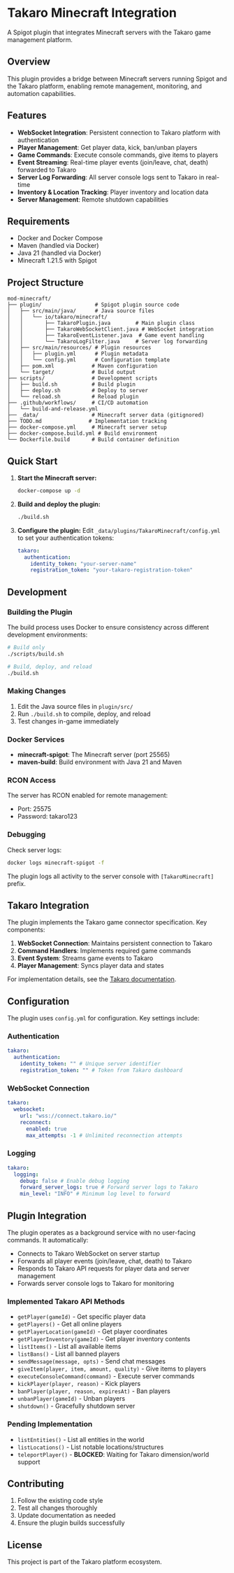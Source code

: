 # Takaro Minecraft Integration

A Spigot plugin that integrates Minecraft servers with the Takaro game management platform.

## Overview

This plugin provides a bridge between Minecraft servers running Spigot and the Takaro platform, enabling remote management, monitoring, and automation capabilities.

## Features

- **WebSocket Integration**: Persistent connection to Takaro platform with authentication
- **Player Management**: Get player data, kick, ban/unban players
- **Game Commands**: Execute console commands, give items to players
- **Event Streaming**: Real-time player events (join/leave, chat, death) forwarded to Takaro
- **Server Log Forwarding**: All server console logs sent to Takaro in real-time
- **Inventory & Location Tracking**: Player inventory and location data
- **Server Management**: Remote shutdown capabilities

## Requirements

- Docker and Docker Compose
- Maven (handled via Docker)
- Java 21 (handled via Docker)
- Minecraft 1.21.5 with Spigot

## Project Structure

```
mod-minecraft/
├── plugin/                 # Spigot plugin source code
│   ├── src/main/java/      # Java source files
│   │   └── io/takaro/minecraft/
│   │       ├── TakaroPlugin.java        # Main plugin class
│   │       ├── TakaroWebSocketClient.java # WebSocket integration
│   │       ├── TakaroEventListener.java  # Game event handling
│   │       └── TakaroLogFilter.java     # Server log forwarding
│   ├── src/main/resources/ # Plugin resources
│   │   ├── plugin.yml      # Plugin metadata
│   │   └── config.yml      # Configuration template
│   ├── pom.xml            # Maven configuration
│   └── target/            # Build output
├── scripts/               # Development scripts
│   ├── build.sh           # Build plugin
│   ├── deploy.sh          # Deploy to server
│   └── reload.sh          # Reload plugin
├── .github/workflows/     # CI/CD automation
│   └── build-and-release.yml
├── _data/                 # Minecraft server data (gitignored)
├── TODO.md               # Implementation tracking
├── docker-compose.yml     # Minecraft server setup
├── docker-compose.build.yml # Build environment
└── Dockerfile.build       # Build container definition
```

## Quick Start

1. **Start the Minecraft server:**

   ```bash
   docker-compose up -d
   ```

2. **Build and deploy the plugin:**

   ```bash
   ./build.sh
   ```

3. **Configure the plugin:**
   Edit `_data/plugins/TakaroMinecraft/config.yml` to set your authentication tokens:
   ```yaml
   takaro:
     authentication:
       identity_token: "your-server-name"
       registration_token: "your-takaro-registration-token"
   ```

## Development

### Building the Plugin

The build process uses Docker to ensure consistency across different development environments:

```bash
# Build only
./scripts/build.sh

# Build, deploy, and reload
./build.sh
```

### Making Changes

1. Edit the Java source files in `plugin/src/`
2. Run `./build.sh` to compile, deploy, and reload
3. Test changes in-game immediately

### Docker Services

- **minecraft-spigot**: The Minecraft server (port 25565)
- **maven-build**: Build environment with Java 21 and Maven

### RCON Access

The server has RCON enabled for remote management:

- Port: 25575
- Password: takaro123

### Debugging

Check server logs:

```bash
docker logs minecraft-spigot -f
```

The plugin logs all activity to the server console with `[TakaroMinecraft]` prefix.

## Takaro Integration

The plugin implements the Takaro game connector specification. Key components:

1. **WebSocket Connection**: Maintains persistent connection to Takaro
2. **Command Handlers**: Implements required game commands
3. **Event System**: Streams game events to Takaro
4. **Player Management**: Syncs player data and states

For implementation details, see the [Takaro documentation](https://docs-1881.edge.takaro.dev/advanced/adding-support-for-a-new-game/).

## Configuration

The plugin uses `config.yml` for configuration. Key settings include:

### Authentication

```yaml
takaro:
  authentication:
    identity_token: "" # Unique server identifier
    registration_token: "" # Token from Takaro dashboard
```

### WebSocket Connection

```yaml
takaro:
  websocket:
    url: "wss://connect.takaro.io/"
    reconnect:
      enabled: true
      max_attempts: -1 # Unlimited reconnection attempts
```

### Logging

```yaml
takaro:
  logging:
    debug: false # Enable debug logging
    forward_server_logs: true # Forward server logs to Takaro
    min_level: "INFO" # Minimum log level to forward
```

## Plugin Integration

The plugin operates as a background service with no user-facing commands. It automatically:

- Connects to Takaro WebSocket on server startup
- Forwards all player events (join/leave, chat, death) to Takaro
- Responds to Takaro API requests for player data and server management
- Forwards server console logs to Takaro for monitoring

### Implemented Takaro API Methods

- `getPlayer(gameId)` - Get specific player data
- `getPlayers()` - Get all online players
- `getPlayerLocation(gameId)` - Get player coordinates
- `getPlayerInventory(gameId)` - Get player inventory contents
- `listItems()` - List all available items
- `listBans()` - List all banned players
- `sendMessage(message, opts)` - Send chat messages
- `giveItem(player, item, amount, quality)` - Give items to players
- `executeConsoleCommand(command)` - Execute server commands
- `kickPlayer(player, reason)` - Kick players
- `banPlayer(player, reason, expiresAt)` - Ban players
- `unbanPlayer(gameId)` - Unban players
- `shutdown()` - Gracefully shutdown server

### Pending Implementation

- `listEntities()` - List all entities in the world
- `listLocations()` - List notable locations/structures
- `teleportPlayer()` - **BLOCKED**: Waiting for Takaro dimension/world support

## Contributing

1. Follow the existing code style
2. Test all changes thoroughly
3. Update documentation as needed
4. Ensure the plugin builds successfully

## License

This project is part of the Takaro platform ecosystem.
